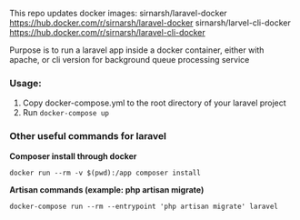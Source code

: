This repo updates docker images:
sirnarsh/laravel-docker https://hub.docker.com/r/sirnarsh/laravel-docker
sirnarsh/larvel-cli-docker https://hub.docker.com/r/sirnarsh/laravel-cli-docker

Purpose is to run a laravel app inside a docker container, either with apache, or cli version for background queue processing service


### Usage: 
1. Copy docker-compose.yml to the root directory of your laravel project
2. Run `docker-compose up`

### Other useful commands for laravel

**Composer install through docker**  

`docker run --rm -v $(pwd):/app composer install`


**Artisan commands (example: php artisan migrate)**

`docker-compose run --rm --entrypoint 'php artisan migrate' laravel`

 
